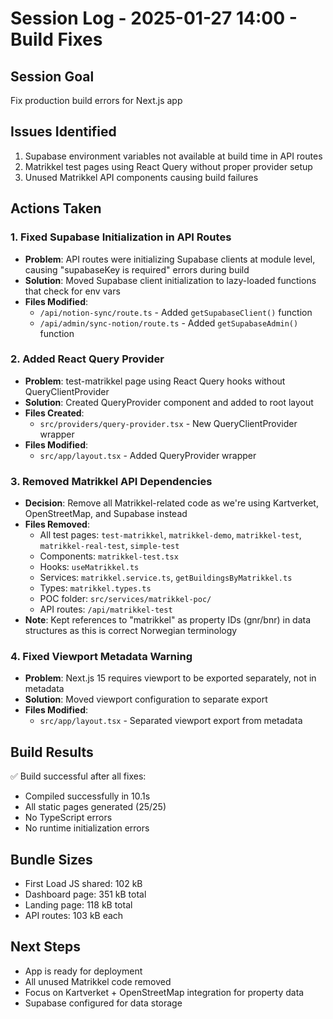 # Session Log - 2025-01-27 14:00 - Build Fixes

## Session Goal
Fix production build errors for Next.js app

## Issues Identified
1. Supabase environment variables not available at build time in API routes
2. Matrikkel test pages using React Query without proper provider setup
3. Unused Matrikkel API components causing build failures

## Actions Taken

### 1. Fixed Supabase Initialization in API Routes
- **Problem**: API routes were initializing Supabase clients at module level, causing "supabaseKey is required" errors during build
- **Solution**: Moved Supabase client initialization to lazy-loaded functions that check for env vars
- **Files Modified**:
  - `/api/notion-sync/route.ts` - Added `getSupabaseClient()` function
  - `/api/admin/sync-notion/route.ts` - Added `getSupabaseAdmin()` function

### 2. Added React Query Provider
- **Problem**: test-matrikkel page using React Query hooks without QueryClientProvider
- **Solution**: Created QueryProvider component and added to root layout
- **Files Created**:
  - `src/providers/query-provider.tsx` - New QueryClientProvider wrapper
- **Files Modified**:
  - `src/app/layout.tsx` - Added QueryProvider wrapper

### 3. Removed Matrikkel API Dependencies
- **Decision**: Remove all Matrikkel-related code as we're using Kartverket, OpenStreetMap, and Supabase instead
- **Files Removed**:
  - All test pages: `test-matrikkel`, `matrikkel-demo`, `matrikkel-test`, `matrikkel-real-test`, `simple-test`
  - Components: `matrikkel-test.tsx`
  - Hooks: `useMatrikkel.ts`
  - Services: `matrikkel.service.ts`, `getBuildingsByMatrikkel.ts`
  - Types: `matrikkel.types.ts`
  - POC folder: `src/services/matrikkel-poc/`
  - API routes: `/api/matrikkel-test`
- **Note**: Kept references to "matrikkel" as property IDs (gnr/bnr) in data structures as this is correct Norwegian terminology

### 4. Fixed Viewport Metadata Warning
- **Problem**: Next.js 15 requires viewport to be exported separately, not in metadata
- **Solution**: Moved viewport configuration to separate export
- **Files Modified**:
  - `src/app/layout.tsx` - Separated viewport export from metadata

## Build Results
✅ Build successful after all fixes:
- Compiled successfully in 10.1s
- All static pages generated (25/25)
- No TypeScript errors
- No runtime initialization errors

## Bundle Sizes
- First Load JS shared: 102 kB
- Dashboard page: 351 kB total
- Landing page: 118 kB total
- API routes: 103 kB each

## Next Steps
- App is ready for deployment
- All unused Matrikkel code removed
- Focus on Kartverket + OpenStreetMap integration for property data
- Supabase configured for data storage
